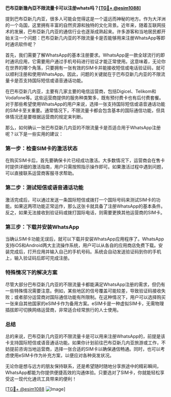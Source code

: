 **巴布亞新幾內亞不限流量卡可以注册whats吗？[[TG💪+ @esim1088](https://t.me/s/esim1088)]**

提到巴布亞新几内亚，很多人可能会觉得这是一个遥远而神秘的地方。作为大洋洲的一个岛国，这里拥有丰富的自然资源和独特的文化背景。近年来，随着互联网技术的发展，巴布亞新几内亚的通信行业也逐渐成熟起来。许多游客和当地居民都开始关注一个问题：巴布亞新几内亚的不限流量卡是否能够用来注册WhatsApp等即时通讯软件呢？

首先，我们需要了解WhatsApp的基本注册要求。WhatsApp是一款全球流行的即时通讯应用，它需要用户通过手机号码进行验证才能正常使用。这意味着，无论你在世界的哪个角落，只要拥有一张有效的SIM卡并能接收短信或电话验证码，就可以顺利注册和使用WhatsApp。因此，问题的关键就在于巴布亞新几内亚的不限流量卡是否支持国际短信或语音通话功能。

在巴布亞新几内亚，主要有几家主要的电信运营商，包括Digicel、Telikom和Vodafone等。这些运营商提供的服务种类繁多，既有预付费卡也有后付费套餐。对于那些希望使用WhatsApp的用户来说，选择一张支持国际短信或语音通话功能的SIM卡至关重要。通常情况下，不限流量卡都会包含基本的国际通信功能，但具体情况还是要根据运营商的规定来判断。

那么，如何确认一张巴布亞新几内亚的不限流量卡是否适合用于WhatsApp注册呢？以下是一些实用的建议：

### 第一步：检查SIM卡的激活状态

在购买SIM卡后，首先要确保卡片已经成功激活。大多数情况下，运营商会在售卡时提供详细的激活指南，用户只需按照指示操作即可。如果激活过程中遇到问题，可以直接联系运营商客服寻求帮助。

### 第二步：测试短信或语音通话功能

激活完成后，可以通过发送一条国际短信或拨打一个国际号码来测试SIM卡的功能。如果这两项功能正常运作，那么这张卡就具备了注册WhatsApp的基本条件。反之，如果无法接收到验证码或拨打国际电话，则需要更换其他运营商的SIM卡。

### 第三步：下载并安装WhatsApp

当确认SIM卡功能无误后，就可以下载并安装WhatsApp应用程序了。WhatsApp支持iOS和Android两大主流操作系统，用户可以从各自的应用商店免费下载。安装完成后，打开应用并输入自己的手机号码。系统会自动发送验证码到你的手机上，输入验证码后即可完成注册。

### 特殊情况下的解决方案

尽管大部分巴布亞新几内亚的不限流量卡都能满足WhatsApp注册的需求，但仍有一些特殊情况需要注意。例如，某些地区的信号覆盖可能较差，导致验证码接收失败；或者部分运营商对国际通信功能有所限制。在这种情况下，用户可以选择购买一张来自其他国家的eSIM卡作为备用方案。eSIM卡是一种虚拟SIM卡，无需物理插拔即可切换网络运营商，非常适合经常旅行的人士使用。

### 总结

总的来说，巴布亞新几内亚的不限流量卡是可以用来注册WhatsApp的，前提是该卡支持国际短信或语音通话功能。如果你计划前往巴布亞新几内亚旅游或工作，不妨提前咨询当地运营商，选择一张合适的SIM卡以确保通信畅通。同时，也可以考虑使用eSIM卡作为补充方案，以便应对各种突发状况。

无论你是想与远方的朋友保持联系，还是希望随时随地分享旅途中的精彩瞬间，WhatsApp都能为你提供便捷高效的沟通体验。只要选对了SIM卡，你就能轻松享受这一现代化通讯工具带来的便利！

[[TG💪+ @esim1088](https://t.me/s/esim1088) ![Image](https://i.postimg.cc/4NQfJmqS/Snipaste-2025-05-13-00-14-12.png)]